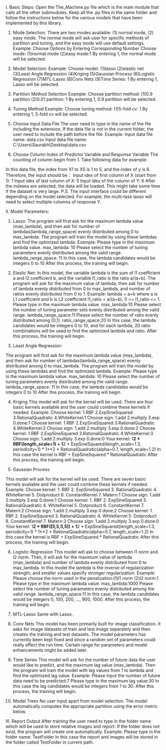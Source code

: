 I. Basic Steps:
Open the The_Machine.py file which is the main module that calls all the other submodules. Keep all the .py files in the same folder and follow the instructions below for the various models that have been implemented by this library.

1.	Mode Selection:
There are two modes available: (1) normal mode, (2) easy mode. The normal mode will ask user for specific methods of partition and tuning, and the easy mode will use default settings.
Example: 
Choose Options by Entering Corresponding Number
Choose mode: (1)normal mode (2)easy mode:1
By entering 1, the normal mode will be selected.

2.	Model Selection: 
Example:
Choose model: (1)lasso (2)elastic net (3)Least Angle Regression (4)Kriging (5)Gaussian Process (6)Logistic Regression (7)MTL-Lasso (8)Conv Nets (9)Time Series: 1
By entering 1, Lasso will be selected.

3.	Partition Method Selection
Example:
Choose partition method: (1)0.9 partition (2)0.01 partition: 1
By entering 1, 0.9 partition will be selected.


4.	Tuning Method 
Example:
Choose tuning method: (1)5-fold cv: 1
By entering 1, 5-fold cv will be selected.

5.	Choose Input Data File
The user need to type in the name of the file including the extension. If the data file is not in the current folder, the user need to include the path before the file.
Example:
Input data file name: data.csv
Input data file name: C:\Users\Saurabh\Desktop\data.csv

6.	Choose Column Index of Predictor Variable and Response Variable
The counting of column begin from 1. Take following data for example:
 

In this data file, the index from X1 to X5 is 1 to 5, and the index of y is 6. Therefore, the input should be：
Input idex of first column of X (start from 1): 1
Input idex of last column of X: 5
Input idex of the column of Y: 6
After the indexes are selected, the data will be loaded. This might take some time if the dataset is very large.
P.S. The input interface could be different depending on the model selected. For example, the multi-task lasso will need to select multiple columns of response Y. 

II. Model Parameters:
1.	Lasso:
The program will first ask for the maximum lambda value (max_lambda), and then ask for number of lambdas(lambda_range_space) evenly distributed among 0 to max_lambda. The program will train the model by using these lambdas and find the optimized lambda.
Example:
Please type in the maximum lambda value. max_lambda: 10
Please select the number of tuning parameters evenly distributed among the valid range. lambda_range_space: 11
	In this case, the lambda candidates would be integers 0 to 10
After this process, the training will begin.

2.	Elastic Net:
In this model, the variable lambda is the sum of l1 coefficient a and l2 coefficient b, and the variable l1_ratio is the ratio a/(a+b). The program will ask for the maximum value of lambda, then ask for number of lambda evenly distributed from 0 to max_lambda, and number of ratios evenly distributed from 0 to 1.
Example:
lambda = a+b where a is L1 coefficient and b is L2 coefficient
l1_ratio = a/(a+b), 0 <= l1_ratio <= 1.
Please type in the maximum lambda value. max_lambda:10
Please select the number of tuning parameter sets evenly distributed among the valid range. lambda_range_space:11
Please select the number of ratio evenly distributed among [0,1]. ratio_range_space:20
In this case, the lambda candidates would be integers 0 to 10, and for each lambda, 20 ratio combinations will be used to find the optimized lambda and ratio.
After this process, the training will begin.

3.	Least Angle Regression:

The program will first ask for the maximum lambda value (max_lambda), and then ask for number of lambdas(lambda_range_space) evenly distributed among 0 to max_lambda. The program will train the model by using these lambdas and find the optimized lambda.
Example:
Please type in the maximum lambda value. max_lambda: 10
Please select the number of tuning parameters evenly distributed among the valid range. lambda_range_space: 11
In this case, the lambda candidates would be integers 0 to 10
After this process, the training will begin.

4.	Kriging
This model will ask for the kernel will be used. There are four basic kernels available and the user could combine these kernels if needed.
Example: 
Choose kernel: 1.RBF 2.ExpSineSquared 3.RationalQuadratic 4.WhiteKernel:1
Choose sign: 1.add 2.multiply 3.exp 0.done:1
Choose kernel: 1.RBF 2.ExpSineSquared 3.RationalQuadratic 4.WhiteKernel:2
Choose sign: 1.add 2.multiply 3.exp 0.done:2
Choose kernel: 1.RBF 2.ExpSineSquared 3.RationalQuadratic 4.WhiteKernel:3
Choose sign: 1.add 2.multiply 3.exp 0.done:0
Your kernel:
1**2 * RBF(length_scale=1) + 1**2 * ExpSineSquared(length_scale=1.3, periodicity=1) * 1**2 * RationalQuadratic(alpha=0.7, length_scale=1.2)
In this case the kernel is RBF + ExpSineSquared * RationalQuadratic
After this process, the training will begin.

5.	Gaussian Process

This model will ask for the kernel will be used. There are seven basic kernels available and the user could combine these kernels if needed.
Example: 
Choose kernel: 1. RBF 2. ExpSineSquared 3. RationalQuadratic 4. WhiteKernel 5. Dotproduct 6. ConstantKernel 7. Matern:1
Choose sign: 1.add 2.multiply 3.exp 0.done:1
Choose kernel: 1. RBF 2. ExpSineSquared 3. RationalQuadratic 4. WhiteKernel 5. Dotproduct 6. ConstantKernel 7. Matern:2
Choose sign: 1.add 2.multiply 3.exp 0.done:2
Choose kernel: 1. RBF 2. ExpSineSquared 3. RationalQuadratic 4. WhiteKernel 5. Dotproduct 6. ConstantKernel 7. Matern:3
Choose sign: 1.add 2.multiply 3.exp 0.done:0
Your kernel:
1**2 * RBF([5,5,5,5]) + 1**2 * ExpSineSquared(length_scale=1.3, periodicity=1) * 1**2 * RationalQuadratic(alpha=0.7, length_scale=1.2)
In this case the kernel is RBF + ExpSineSquared * RationalQuadratic
After this process, the training will begin.

6.	Logistic Regression
This model will ask to choose between l1 norm and l2 norm. Then, it will ask for the maximum value of lambda (max_lambda) and number of lambda evenly distributed from 0 to max_lambda. In this model the lambda is the inverse of regularization strength, and smaller values specify stronger regularization.
Example:
Please choose the norm used in the penalization:(1)l1 norm (2)l2 norm:1
Please type in the maximum lambda value. max_lambda:1000
Please select the number of tuning parameters evenly distributed among the valid range. lambda_range_space:11
	In this case, the lambda candidates would be integers 0, 100, 200, …, 900, 1000.
After this process, the training will begin.

7.	MTL-Lasso
Same with Lasso.

8.	Conv Nets
This model has been primarily built for image classification. It asks for image datasets of train and test image separately and then creates the training and test datasets. The model parameters has currently been kept fixed and since a random set of parameters could really effect the run time. Certain range for parameters and model enhancements might be added later.

9.	Time Series
This model will ask for the number of future data the user would like to predict, and the maximum lag value (max_lambda). Then the program will train the model with lag values from 1 to lambda and find the optimized lag value.
Example:
Please input the number of future data need to be predicted:7
Please type in the maximum lag value:30
In this case the lag candidates would be integers from 1 to 30. 
After this process, the training will begin.
10.	Model Trees
No user input apart from model selection. The model automatically computes the appropriate partition using the error metric below.
 
III. Report Output
	After training the user need to type in the folder name which will be used to store relative images and report. If the folder does not exist, the program will create one automatically.
Example:
	Please type in the folder name: TestFolder
In this case the report and images will be stored in the folder called TestFolder in current path.


